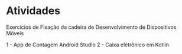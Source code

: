 # Atividades
Exercícios de Fixação da cadeira de Desenvolvimento de Dispositivos Móveis

1 - App de Contagem Android Studio
2 - Caixa eletrônico em Kotlin
